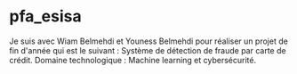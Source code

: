 # pfa_esisa      
Je suis avec Wiam Belmehdi et Youness Belmehdi pour réaliser un projet de fin d'année qui est le suivant : Système de détection de fraude par carte de crédit.
Domaine technologique : Machine learning et cybersécurité.
